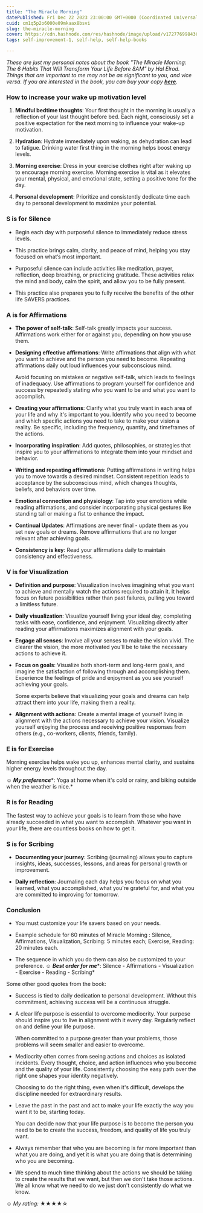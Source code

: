 ```yaml
---
title: "The Miracle Morning"
datePublished: Fri Dec 22 2023 23:00:00 GMT+0000 (Coordinated Universal Time)
cuid: cm1q5p2o6000e09mkaax8bsvi
slug: the-miracle-morning
cover: https://cdn.hashnode.com/res/hashnode/image/upload/v1727769984360/c49ebe69-bb3e-47df-a25c-dbf14259353d.jpeg
tags: self-improvement-1, self-help, self-help-books

---
```


*These are just my personal notes about the book "The Miracle Morning: The 6 Habits That Will Transform Your Life Before 8AM" by Hal Elrod. Things that are important to me may not be as significant to you, and vice versa. If you are interested in the book, you can buy your copy* [***here***](https://www.amazon.com/Miracle-Morning-Updated-Expanded-Not-So-Obvious/dp/163774434X/ref=sr_1_1?crid=23JCZ2I8D4TZQ&dib=eyJ2IjoiMSJ9.k9QhAD4zlPxeSHjJAs7mmchDSp_-tf_ib2xADVYklznOUZv3-lQoEoYADqYFtOanh5AmhOZ5uE-ZBUrGsP5ywAt-_2LF3C5OynevaXFp7-CtERtcBwISOFIrqbOe9Jx6M61mtlUYOXUAE-SUiOXTIND8U8GRbEkY2CgCTl8g2cwxFSqzq3S0MVeiDrmGoRMfhGuvVfYzRwNzoqwFwzSgDJ0_euOZBUX3MvRJAABm6ZQ.mi0VTQRCsj9jTXLEnR5lknulgJDlUhh9v4aTOEjHLT0&dib_tag=se&keywords=the+miracle+morning&qid=1721022698&sprefix=the+miracle+mo%2Caps%2C172&sr=8-1)*.*

### How to increase your wake up motivation level

1. **Mindful bedtime thoughts**: Your first thought in the morning is usually a reflection of your last thought before bed. Each night, consciously set a positive expectation for the next morning to influence your wake-up motivation.
    
2. **Hydration**: Hydrate immediately upon waking, as dehydration can lead to fatigue. Drinking water first thing in the morning helps boost energy levels.
    
3. **Morning exercise**: Dress in your exercise clothes right after waking up to encourage morning exercise. Morning exercise is vital as it elevates your mental, physical, and emotional state, setting a positive tone for the day.
    
4. **Personal development**: Prioritize and consistently dedicate time each day to personal development to maximize your potential.
    

### S is for Silence

* Begin each day with purposeful silence to immediately reduce stress levels.
    
* This practice brings calm, clarity, and peace of mind, helping you stay focused on what’s most important.
    
* Purposeful silence can include activities like meditation, prayer, reflection, deep breathing, or practicing gratitude. These activities relax the mind and body, calm the spirit, and allow you to be fully present.
    
* This practice also prepares you to fully receive the benefits of the other life SAVERS practices.
    

### A is for Affirmations

* **The power of self-talk**: Self-talk greatly impacts your success. Affirmations work either for or against you, depending on how you use them.
    
* **Designing effective affirmations**: Write affirmations that align with what you want to achieve and the person you need to become. Repeating affirmations daily out loud influences your subconscious mind.
    
    Avoid focusing on mistakes or negative self-talk, which leads to feelings of inadequacy. Use affirmations to program yourself for confidence and success by repeatedly stating who you want to be and what you want to accomplish.
    
* **Creating your affirmations**: Clarify what you truly want in each area of your life and why it's important to you. Identify who you need to become and which specific actions you need to take to make your vision a reality. Be specific, including the frequency, quantity, and timeframes of the actions.
    
* **Incorporating inspiration**: Add quotes, philosophies, or strategies that inspire you to your affirmations to integrate them into your mindset and behavior.
    
* **Writing and repeating affirmations**: Putting affirmations in writing helps you to move towards a desired mindset. Consistent repetition leads to acceptance by the subconscious mind, which changes thoughts, beliefs, and behaviors over time.
    
* **Emotional connection and physiology**: Tap into your emotions while reading affirmations, and consider incorporating physical gestures like standing tall or making a fist to enhance the impact.
    
* **Continual Updates**: Affirmations are never final - update them as you set new goals or dreams. Remove affirmations that are no longer relevant after achieving goals.
    
* **Consistency is key**: Read your affirmations daily to maintain consistency and effectiveness.
    

### V is for Visualization

* **Definition and purpose**: Visualization involves imagining what you want to achieve and mentally watch the actions required to attain it. It helps focus on future possibilities rather than past failures, pulling you toward a limitless future.
    
* **Daily visualization**: Visualize yourself living your ideal day, completing tasks with ease, confidence, and enjoyment. Visualizing directly after reading your affirmations maximizes alignment with your goals.
    
* **Engage all senses**: Involve all your senses to make the vision vivid. The clearer the vision, the more motivated you'll be to take the necessary actions to achieve it.
    
* **Focus on goals**: Visualize both short-term and long-term goals, and imagine the satisfaction of following through and accomplishing them. Experience the feelings of pride and enjoyment as you see yourself achieving your goals.
    
    Some experts believe that visualizing your goals and dreams can help attract them into your life, making them a reality.
    
* **Alignment with actions**: Create a mental image of yourself living in alignment with the actions necessary to achieve your vision. Visualize yourself enjoying the process and receiving positive responses from others (e.g., co-workers, clients, friends, family).
    

### E is for Exercise

Morning exercise helps wake you up, enhances mental clarity, and sustains higher energy levels throughout the day.

**☺** ***My preference***\*: Yoga at home when it's cold or rainy, and biking outside when the weather is nice.\*

### R is for Reading

The fastest way to achieve your goals is to learn from those who have already succeeded in what you want to accomplish. Whatever you want in your life, there are countless books on how to get it.

### S is for Scribing

* **Documenting your journey**: Scribing (journaling) allows you to capture insights, ideas, successes, lessons, and areas for personal growth or improvement.
    
* **Daily reflection**: Journaling each day helps you focus on what you learned, what you accomplished, what you're grateful for, and what you are committed to improving for tomorrow.
    

### Conclusion

* You must customize your life savers based on your needs.
    
* Example schedule for 60 minutes of Miracle Morning : Silence, Affirmations, Visualization, Scribing: 5 minutes each; Exercise, Reading: 20 minutes each.
    
* The sequence in which you do them can also be customized to your preference. ☺ ***Best order for me***\*: Silence - Affirmations - Visualization - Exercise - Reading - Scribing\*
    

Some other good quotes from the book:

* Success is tied to daily dedication to personal development. Without this commitment, achieving success will be a continuous struggle.
    
* A clear life purpose is essential to overcome mediocrity. Your purpose should inspire you to live in alignment with it every day. Regularly reflect on and define your life purpose.
    
    When committed to a purpose greater than your problems, those problems will seem smaller and easier to overcome.
    
* Mediocrity often comes from seeing actions and choices as isolated incidents. Every thought, choice, and action influences who you become and the quality of your life. Consistently choosing the easy path over the right one shapes your identity negatively.
    
    Choosing to do the right thing, even when it's difficult, develops the discipline needed for extraordinary results.
    
* Leave the past in the past and act to make your life exactly the way you want it to be, starting today.
    
    You can decide now that your life purpose is to become the person you need to be to create the success, freedom, and quality of life you truly want.
    
* Always remember that who you are becoming is far more important than what you are doing, and yet it is what you are doing that is determining who you are becoming.
    
* We spend to much time thinking about the actions we should be taking to create the results that we want, but then we don't take those actions. We all know what we need to do we just don't consistently do what we know.
    

☺ *My rating:* ★★★★☆